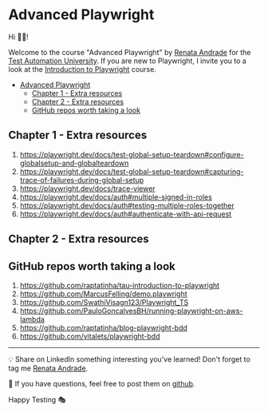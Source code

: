 # Advanced Playwright

Hi 👋🏽!

Welcome to the course "Advanced Playwright" by [Renata Andrade](https://testingwithrenata.com/) for the [Test Automation University](https://testautomationu.applitools.com/).
If you are new to Playwright, I invite you to a look at the [Introduction to Playwright](https://testautomationu.applitools.com/instructors/renata_andrade.html) course.

- [Advanced Playwright](#advanced-playwright)
  * [Chapter 1 - Extra resources](#chapter-1---extra-resources)
  * [Chapter 2 - Extra resources](#chapter-3---extra-resources)
  * [GitHub repos worth taking a look](#github-repos-worth-taking-a-look)

## Chapter 1 - Extra resources

1. https://playwright.dev/docs/test-global-setup-teardown#configure-globalsetup-and-globalteardown
1. https://playwright.dev/docs/test-global-setup-teardown#capturing-trace-of-failures-during-global-setup  
1. https://playwright.dev/docs/trace-viewer
1. https://playwright.dev/docs/auth#multiple-signed-in-roles
1. https://playwright.dev/docs/auth#testing-multiple-roles-together
1. https://playwright.dev/docs/auth#authenticate-with-api-request

## Chapter 2 - Extra resources

## GitHub repos worth taking a look

1. https://github.com/raptatinha/tau-introduction-to-playwright
1. https://github.com/MarcusFelling/demo.playwright
1. https://github.com/SwathiVisagn123/Playwright_TS
1. https://github.com/PauloGoncalvesBH/running-playwright-on-aws-lambda
1. https://github.com/raptatinha/blog-playwright-bdd
1. https://github.com/vitalets/playwright-bdd


___

💡 Share on LinkedIn something interesting you've learned! Don't forget to tag me [Renata Andrade](https://www.linkedin.com/in/raptatinha/).

💜 If you have questions, feel free to post them on [github](https://github.com/raptatinha/tau-advanced-playwright/issues).

Happy Testing 🎭